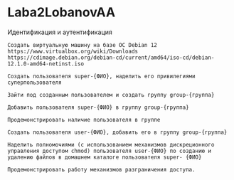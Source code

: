 # Laba2LobanovAA
Идентификация и аутентификация 

    Создать виртуальную машину на базе ОС Debian 12 https://www.virtualbox.org/wiki/Downloads https://cdimage.debian.org/debian-cd/current/amd64/iso-cd/debian-12.1.0-amd64-netinst.iso 

    Создать пользователя super-{ФИО}, наделить его привилегиями суперпользователя 

    Зайти под созданным пользователем и создать группу group-{группа} 

    Добавить пользователя super-{ФИО} в группу group-{группа} 

    Продемонстрировать наличие пользователя в группе 

    Создать пользователя user-{ФИО}, добавить его в группу group-{группа} 

    Наделить полномочиями (с использованием механизмов дискреционного управления доступом chmod) пользователя user-{ФИО} по созданию и удалению файлов в домашнем каталоге пользователя super- {ФИО} 

    Продемонстрировать работу механизмов разграничения доступа. 
    
